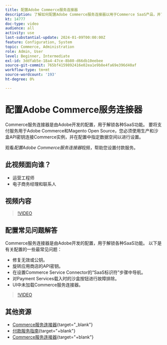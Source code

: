 ```yaml
---
title: 配置Adobe Commerce服务连接器
description: 了解如何配置Adobe Commerce服务连接器以用于Commerce SaaS产品，并了解如何解决常见问题。
kt: 14777
doc-type: video
audience: all
activity: use
last-substantial-update: 2024-01-09T00:00:00Z
feature: Configuration, System
topic: Commerce, Administration
role: Admin, User
level: Beginner, Intermediate
exl-id: 3ddfab5e-18a4-47ce-8b80-d66db10eebee
source-git-commit: 765bf4159892416e02ea1e9b8e4fa69e396d40af
workflow-type: tm+mt
source-wordcount: '193'
ht-degree: 0%

---
```


# 配置Adobe Commerce服务连接器

Commerce服务连接器是由Adobe开发的配置，用于解锁各种SaaS功能。 要将支付服务用于Adobe Commerce和Magento Open Source，您必须使用生产和沙盒API密钥连接Commerce实例，并在配置中指定数据空间以进行设置。

观看&#x200B;_配置Adobe Commerce服务连接器_&#x200B;视频，帮助您设置付款服务。

## 此视频面向谁？

- 运营工程师
- 电子商务经理和联系人

## 视频内容

>[!VIDEO](https://video.tv.adobe.com/v/3425958?learn=on)

## 配置常见问题解答

Commerce服务连接器是由Adobe开发的配置，用于解锁各种SaaS功能。 以下是有关配置的一些最常见问题：

- 修复无效或公钥。
- 旋转应用商店的API密钥。
- 在设置Commerce Service Connector的“SaaS标识符”步骤中导航。
- 对Payment Services载入时的沙盒按钮进行故障排除。
- UI中未加载Commerce服务连接器。

>[!VIDEO](https://video.tv.adobe.com/v/3425959?learn=on)

## 其他资源

- [Commerce服务连接器](https://experienceleague.adobe.com/docs/commerce-merchant-services/user-guides/integration-services/saas.html){target="_blank"}
- [付款服务指南](https://experienceleague.adobe.com/docs/commerce-merchant-services/payment-services/guide-overview.html){target="+blank"}
- [Commerce服务连接器](https://experienceleague.adobe.com/docs/commerce-merchant-services/user-guides/integration-services/saas.html){target="+blank"}
